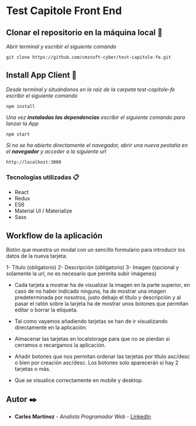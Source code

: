 # Test Capitole Front End

## Clonar el repositorio en la máquina local 📖

_Abrir terminal y escribir el siguiente comando_

```
git clone https://github.com/cmzsoft-cyber/test-capitole-fe.git
```

## Install App Client 🚀

_Desde terminal y situándonos en la raiz de la carpeta test-capitole-fe escribir el siguiente comando_

```
npm install
```

_Una vez **instaladas las dependencias** escribir el siguiente comando para lanzar la App_

```
npm start
```

_Si no se ha abierto directamente el navegador, abrir una nueva pestaña en el **navegador** y acceder a la siguiente url_

```
http://localhost:3000
```

### Tecnologías utilizadas 📋
* React
* Redux
* ES6
* Material UI / Materialize
* Sass

## Workflow de la aplicación
Botón que muestra un modal con un sencillo formulario para introducir los datos de
la nueva tarjeta:

1- Título (obligatorio)
2- Descripción (obligatorio)
3- Imagen (opcional y solamente la url, no es necesario que permita subir
imágenes)

* Cada tarjeta a mostrar ha de visualizar la imagen en la parte superior, en caso de no
haber indicado ninguna, ha de mostrar una imagen predeterminada por nosotros,
justo debajo el título y descripción y al pasar el ratón sobre la tarjeta ha de mostrar
unos botones que permitan editar o borrar la etiqueta.

* Tal como vayamos añadiendo tarjetas se han de ir visualizando directamente en la
aplicación.

* Almacenar las tarjetas en localstorage para que no se pierdan si cerramos o
recargamos la aplicación.

* Añadir botones que nos permitan ordenar las tarjetas por título asc/desc o bien por
creación asc/desc. Los botones solo aparecerán si hay 2 tarjetas o más.

* Que se visualice correctamente en mobile y desktop.


## Autor ✒️

* **Carles Martínez** - *Analista Programador Web* - [LinkedIn](https://www.linkedin.com/in/carles-martinez/)

